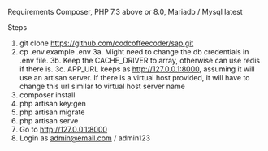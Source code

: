 Requirements 
Composer, PHP 7.3 above or 8.0, Mariadb / Mysql latest 

Steps
1. git clone https://github.com/codcoffeecoder/sap.git
2. cp .env.example .env
3a. Might need to change the db credentials in .env file. 
3b. Keep the CACHE_DRIVER to array, otherwise can use redis if there is.
3c. APP_URL keeps as http://127.0.0.1:8000, assuming it will use an artisan server. If there is a virtual host provided, it will have to change this url similar to virtual host server name
4. composer install
5. php artisan key:gen
6. php artisan migrate
7. php artisan serve
8. Go to http://127.0.0.1:8000
9. Login as admin@email.com / admin123
